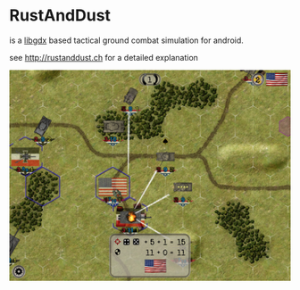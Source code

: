 # RustAndDust 

is a [libgdx](https://libgdx.badlogicgames.com/) based tactical ground combat simulation for android.

see http://rustanddust.ch for a detailed explanation

![Screenshot](rustanddust.ch/game.png "Screenshot")
